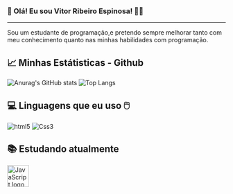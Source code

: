 
### 👋 Olá! Eu sou Vitor Ribeiro Espinosa! 👨‍💻
---
Sou um estudante de programação,e pretendo sempre melhorar tanto com meu conhecimento quanto nas minhas habilidades com programação.

## 📈 Minhas Estátisticas - Github 

![Anurag's GitHub stats](https://github-readme-stats.vercel.app/api?username=VitorEspinosa&show_icons=true&theme=tokyonight)
![Top Langs](https://github-readme-stats.vercel.app/api/top-langs/?username=VitorEspinosa&layout=compact&theme=tokyonight)

## 💻 Linguagens que eu uso 🖱️

<div>
   <img align="center" alt="html5" src="https://img.shields.io/badge/HTML5-E34F26?style=for-the-badge&logo=html5&logoColor=white">
   <img align="center" alt="Css3" src="https://img.shields.io/badge/CSS3-1572B6?style=for-the-badge&logo=css3&logoColor=white">
</div>

## 📚 Estudando atualmente

<div>
   <img src="https://cdn.jsdelivr.net/gh/devicons/devicon/icons/javascript/javascript-original.svg" alt="JavaScript logo" width="50" />

</div>
